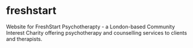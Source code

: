 # freshstart
Website for FreshStart Psychotherapty - a London-based Community Interest Charity offering psychotherapy and counselling services to clients and therapists.

